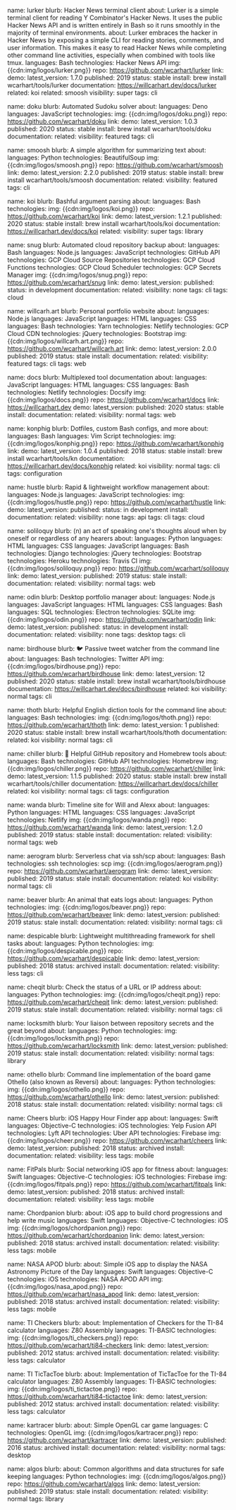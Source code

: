 name: lurker
blurb: Hacker News terminal client
about: Lurker is a simple terminal client for reading Y Combinator's Hacker News. It uses the public Hacker News API and is written entirely in Bash so it runs smoothly in the majority of terminal environments.
about: Lurker embraces the hacker in Hacker News by exposing a simple CLI for reading stories, comments, and user information. This makes it easy to read Hacker News while completing other command line activities, especially when combined with tools like tmux.
languages: Bash
technologies: Hacker News API
img: {{cdn:img/logos/lurker.png}}
repo: https://github.com/wcarhart/lurker
link:
demo:
latest_version: 1.7.0
published: 2019
status: stable
install: brew install wcarhart/tools/lurker
documentation: https://willcarhart.dev/docs/lurker
related: koi
related: smoosh
visibility: super
tags: cli

name: doku
blurb: Automated Sudoku solver
about:
languages: Deno
languages: JavaScript
technologies:
img: {{cdn:img/logos/doku.png}}
repo: https://github.com/wcarhart/doku
link:
demo:
latest_version: 1.0.3
published: 2020
status: stable
install: brew install wcarhart/tools/doku
documentation:
related:
visibility: featured
tags: cli

name: smoosh
blurb: A simple algorithm for summarizing text
about:
languages: Python
technologies: BeautifulSoup
img: {{cdn:img/logos/smoosh.png}}
repo: https://github.com/wcarhart/smoosh
link:
demo:
latest_version: 2.2.0
published: 2019
status: stable
install: brew install wcarhart/tools/smoosh
documentation:
related:
visibility: featured
tags: cli

name: koi
blurb: Bashful argument parsing
about:
languages: Bash
technologies:
img: {{cdn:img/logos/koi.png}}
repo: https://github.com/wcarhart/koi
link:
demo:
latest_version: 1.2.1
published: 2020
status: stable
install: brew install wcarhart/tools/koi
documentation: https://willcarhart.dev/docs/koi
related:
visibility: super
tags: library

name: snug
blurb: Automated cloud repository backup
about:
languages: Bash
languages: Node.js
languages: JavaScript
technologies: GitHub API
technologies: GCP Cloud Source Repositories
technologies: GCP Cloud Functions
technologies: GCP Cloud Scheduler
technologies: GCP Secrets Manager
img: {{cdn:img/logos/snug.png}}
repo: https://github.com/wcarhart/snug
link:
demo:
latest_version:
published:
status: in development
documentation:
related:
visibility: none
tags: cli
tags: cloud

name: willcarh.art
blurb: Personal portfolio website
about:
languages: Node.js
languages: JavaScript
languages: HTML
languages: CSS
languages: Bash
technologies: Yarn
technologies: Netlify
technologies: GCP Cloud CDN
technologies: jQuery
technologies: Bootstrap
img: {{cdn:img/logos/willcarh.art.png}}
repo: https://github.com/wcarhart/willcarh.art
link:
demo:
latest_version: 2.0.0
published: 2019
status: stale
install:
documentation:
related:
visibility: featured
tags: cli
tags: web

name: docs
blurb: Multiplexed tool documentation
about:
languages: JavaScript
languages: HTML
languages: CSS
languages: Bash
technologies: Netlify
technologies: Docsify
img: {{cdn:img/logos/docs.png}}
repo: https://github.com/wcarhart/docs
link: https://willcarhart.dev
demo:
latest_version:
published: 2020
status: stable
install:
documentation:
related:
visibility: normal
tags: web

name: konphig
blurb: Dotfiles, custom Bash configs, and more
about:
languages: Bash
languages: Vim Script
technologies:
img: {{cdn:img/logos/konphig.png}}
repo: https://github.com/wcarhart/konphig
link:
demo:
latest_version: 1.0.4
published: 2018
status: stable
install: brew install wcarhart/tools/kn
documentation: https://willcarhart.dev/docs/konphig
related: koi
visibility: normal
tags: cli
tags: configuration

name: hustle
blurb: Rapid & lightweight workflow management
about:
languages: Node.js
languages: JavaScript
technologies:
img: {{cdn:img/logos/hustle.png}}
repo: https://github.com/wcarhart/hustle
link:
demo:
latest_version:
published:
status: in development
install:
documentation:
related:
visibility: none
tags: api
tags: cli
tags: cloud

name: soliloquy
blurb: (n) an act of speaking one's thoughts aloud when by oneself or regardless of any hearers
about:
languages: Python
languages: HTML
languages: CSS
languages: JavaScript
languages: Bash
technologies: Django
technologies: jQuery
technologies: Bootstrap
technologies: Heroku
technologies: Travis CI
img: {{cdn:img/logos/soliloquy.png}}
repo: https://github.com/wcarhart/soliloquy
link:
demo:
latest_version:
published: 2019
status: stale
install:
documentation:
related:
visibility: normal
tags: web

name: odin
blurb: Desktop portfolio manager
about:
languages: Node.js
languages: JavaScript
languages: HTML
languages: CSS
languages: Bash
languages: SQL
technologies: Electron
technologies: SQLite
img: {{cdn:img/logos/odin.png}}
repo: https://github.com/wcarhart/odin
link:
demo:
latest_version:
published:
status: in development
install:
documentation:
related:
visibility: none
tags: desktop
tags: cli

name: birdhouse
blurb: 🐦 Passive tweet watcher from the command line
about:
languages: Bash
technologies: Twitter API
img: {{cdn:img/logos/birdhouse.png}}
repo: https://github.com/wcarhart/birdhouse
link:
demo:
latest_version: 12
published: 2020
status: stable
install: brew install wcarhart/tools/birdhouse
documentation: https://willcarhart.dev/docs/birdhouse
related: koi
visibility: normal
tags: cli

name: thoth
blurb: Helpful English diction tools for the command line
about:
languages: Bash
technologies:
img: {{cdn:img/logos/thoth.png}}
repo: https://github.com/wcarhart/thoth
link:
demo:
latest_version: 1
published: 2020
status: stable
install: brew install wcarhart/tools/thoth
documentation:
related: koi
visibility: normal
tags: cli

name: chiller
blurb: 🍺 Helpful GitHub repository and Homebrew tools
about:
languages: Bash
technologies: GitHub API
technologies: Homebrew
img: {{cdn:img/logos/chiller.png}}
repo: https://github.com/wcarhart/chiller
link:
demo:
latest_version: 1.1.5
published: 2020
status: stable
install: brew install wcarhart/tools/chiller
documentation: https://willcarhart.dev/docs/chiller
related: koi
visibility: normal
tags: cli
tags: configuration

name: wanda
blurb: Timeline site for Will and Alexx
about:
languages: Python
languages: HTML
languages: CSS
languages: JavaScript
technologies: Netlify
img: {{cdn:img/logos/wanda.png}}
repo: https://github.com/wcarhart/wanda
link:
demo:
latest_version: 1.2.0
published: 2019
status: stable
install:
documentation:
related:
visibility: normal
tags: web

name: aerogram
blurb: Serverless chat via ssh/scp
about:
languages: Bash
technologies: ssh
technologies: scp
img: {{cdn:img/logos/aerogram.png}}
repo: https://github.com/wcarhart/aerogram
link:
demo:
latest_version:
published: 2019
status: stale
install:
documentation:
related: koi
visibility: normal
tags: cli

name: beaver
blurb: An animal that eats logs
about:
languages: Python
technologies:
img: {{cdn:img/logos/beaver.png}}
repo: https://github.com/wcarhart/beaver
link:
demo:
latest_version:
published: 2019
status: stale
install:
documentation:
related:
visibility: normal
tags: cli

name: despicable
blurb: Lightweight multithreading framework for shell tasks
about:
languages: Python
technologies:
img: {{cdn:img/logos/despicable.png}}
repo: https://github.com/wcarhart/despicable
link:
demo:
latest_version:
published: 2018
status: archived
install:
documentation:
related:
visibility: less
tags: cli

name: cheqit
blurb: Check the status of a URL or IP address
about:
languages: Python
technologies:
img: {{cdn:img/logos/cheqit.png}}
repo: https://github.com/wcarhart/cheqit
link:
demo:
latest_version:
published: 2019
status: stale
install:
documentation:
related:
visibility: normal
tags: cli

name: locksmith
blurb: Your liaison between repository secrets and the great beyond
about:
languages: Python
technologies:
img: {{cdn:img/logos/locksmith.png}}
repo: https://github.com/wcarhart/locksmith
link:
demo:
latest_version:
published: 2019
status: stale
install:
documentation:
related:
visibility: normal
tags: library

name: othello
blurb: Command line implementation of the board game Othello (also known as Reversi)
about:
languages: Python
technologies:
img: {{cdn:img/logos/othello.png}}
repo: https://github.com/wcarhart/othello
link:
demo:
latest_version:
published: 2018
status: stale
install:
documentation:
related:
visibility: normal
tags: cli

name: Cheers
blurb: iOS Happy Hour Finder app
about:
languages: Swift
languages: Objective-C
technologies: iOS
technologies: Yelp Fusion API
technologies: Lyft API
technologies: Uber API
technologies: Firebase
img: {{cdn:img/logos/cheer.png}}
repo: https://github.com/wcarhart/cheers
link:
demo:
latest_version:
published: 2018
status: archived
install:
documentation:
related:
visibility: less
tags: mobile

name: FitPals
blurb: Social networking iOS app for fitness
about:
languages: Swift
languages: Objective-C
technologies: iOS
technologies: Firebase
img: {{cdn:img/logos/fitpals.png}}
repo: https://github.com/wcarhart/fitpals
link:
demo:
latest_version:
published: 2018
status: archived
install:
documentation:
related:
visibility: less
tags: mobile

name: Chordpanion
blurb:
about: iOS app to build chord progressions and help write music
languages: Swift
languages: Objective-C
technologies: iOS
img: {{cdn:img/logos/chordpanion.png}}
repo: https://github.com/wcarhart/chordpanion
link:
demo:
latest_version:
published: 2018
status: archived
install:
documentation:
related:
visibility: less
tags: mobile

name: NASA APOD
blurb:
about: Simple iOS app to display the NASA Astronomy Picture of the Day
languages: Swift
languages: Objective-C
technologies: iOS
technologies: NASA APOD API
img: {{cdn:img/logos/nasa_apod.png}}
repo: https://github.com/wcarhart/nasa_apod
link:
demo:
latest_version:
published: 2018
status: archived
install:
documentation:
related:
visibility: less
tags: mobile

name: TI Checkers
blurb:
about: Implementation of Checkers for the TI-84 calculator
languages: Z80 Assembly
languages: TI-BASIC
technologies:
img: {{cdn:img/logos/ti_checkers.png}}
repo: https://github.com/wcarhart/ti84-checkers
link:
demo:
latest_version:
published: 2012
status: archived
install:
documentation:
related:
visibility: less
tags: calculator

name: TI TicTacToe
blurb:
about: Implementation of TicTacToe for the TI-84 calculator
languages: Z80 Assembly
languages: TI-BASIC
technologies:
img: {{cdn:img/logos/ti_tictactoe.png}}
repo: https://github.com/wcarhart/ti84-tictactoe
link:
demo:
latest_version:
published: 2012
status: archived
install:
documentation:
related:
visibility: less
tags: calculator

name: kartracer
blurb:
about: Simple OpenGL car game
languages: C
technologies: OpenGL
img: {{cdn:img/logos/kartracer.png}}
repo: https://github.com/wcarhart/kartracer
link:
demo:
latest_version:
published: 2016
status: archived
install:
documentation:
related:
visibility: normal
tags: desktop

name: algos
blurb:
about: Common algorithms and data structures for safe keeping
languages: Python
technologies:
img: {{cdn:img/logos/algos.png}}
repo: https://github.com/wcarhart/algos
link:
demo:
latest_version:
published: 2019
status: stale
install:
documentation:
related:
visibility: normal
tags: library